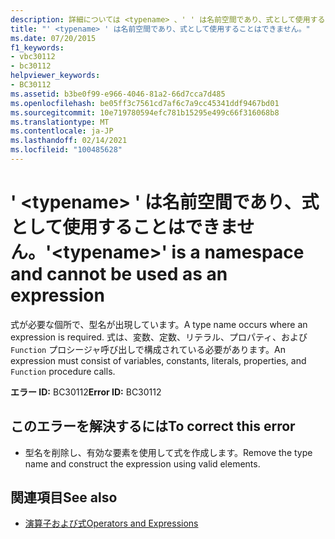 ```yaml
---
description: 詳細については <typename> 、' ' は名前空間であり、式として使用することはできません。
title: "' <typename> ' は名前空間であり、式として使用することはできません。"
ms.date: 07/20/2015
f1_keywords:
- vbc30112
- bc30112
helpviewer_keywords:
- BC30112
ms.assetid: b3be0f99-e966-4046-81a2-66d7cca7d485
ms.openlocfilehash: be05ff3c7561cd7af6c7a9cc45341ddf9467bd01
ms.sourcegitcommit: 10e719780594efc781b15295e499c66f316068b8
ms.translationtype: MT
ms.contentlocale: ja-JP
ms.lasthandoff: 02/14/2021
ms.locfileid: "100485628"
---
```

# <a name="typename-is-a-namespace-and-cannot-be-used-as-an-expression"></a><span data-ttu-id="d95a4-103">' \<typename> ' は名前空間であり、式として使用することはできません。</span><span class="sxs-lookup"><span data-stu-id="d95a4-103">'\<typename>' is a namespace and cannot be used as an expression</span></span>

<span data-ttu-id="d95a4-104">式が必要な個所で、型名が出現しています。</span><span class="sxs-lookup"><span data-stu-id="d95a4-104">A type name occurs where an expression is required.</span></span> <span data-ttu-id="d95a4-105">式は、変数、定数、リテラル、プロパティ、および `Function` プロシージャ呼び出しで構成されている必要があります。</span><span class="sxs-lookup"><span data-stu-id="d95a4-105">An expression must consist of variables, constants, literals, properties, and `Function` procedure calls.</span></span>  
  
 <span data-ttu-id="d95a4-106">**エラー ID:** BC30112</span><span class="sxs-lookup"><span data-stu-id="d95a4-106">**Error ID:** BC30112</span></span>  
  
## <a name="to-correct-this-error"></a><span data-ttu-id="d95a4-107">このエラーを解決するには</span><span class="sxs-lookup"><span data-stu-id="d95a4-107">To correct this error</span></span>  
  
- <span data-ttu-id="d95a4-108">型名を削除し、有効な要素を使用して式を作成します。</span><span class="sxs-lookup"><span data-stu-id="d95a4-108">Remove the type name and construct the expression using valid elements.</span></span>  
  
## <a name="see-also"></a><span data-ttu-id="d95a4-109">関連項目</span><span class="sxs-lookup"><span data-stu-id="d95a4-109">See also</span></span>

- [<span data-ttu-id="d95a4-110">演算子および式</span><span class="sxs-lookup"><span data-stu-id="d95a4-110">Operators and Expressions</span></span>](../programming-guide/language-features/operators-and-expressions/index.md)
